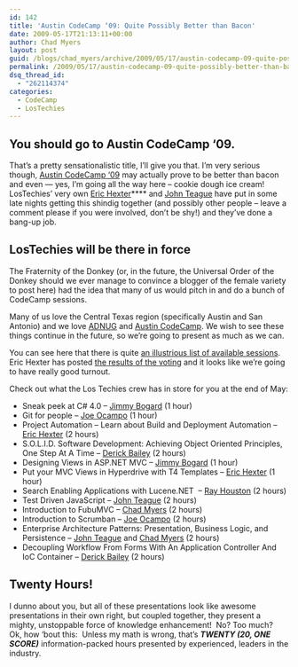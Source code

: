 ```yaml
---
id: 142
title: 'Austin CodeCamp ‘09: Quite Possibly Better than Bacon'
date: 2009-05-17T21:13:11+00:00
author: Chad Myers
layout: post
guid: /blogs/chad_myers/archive/2009/05/17/austin-codecamp-09-quite-possibly-better-than-bacon.aspx
permalink: /2009/05/17/austin-codecamp-09-quite-possibly-better-than-bacon/
dsq_thread_id:
  - "262114374"
categories:
  - CodeCamp
  - LosTechies
---
```

## You should go to Austin CodeCamp ‘09.

That’s a pretty sensationalistic title, I’ll give you that. I’m very serious though, [Austin CodeCamp ‘09](http://www.adnug.org/AustinCodeCamp09/) may actually prove to be better than bacon and even &#8212; yes, I’m going all the way here – cookie dough ice cream!&#160; LosTechies’ very own [Eric Hexter](http://hex.lostechies.com/)**** and [John Teague](http://johnteague.lostechies.com/) have put in some late nights getting this shindig together (and possibly other people – leave a comment please if you were involved, don’t be shy!) and they’ve done a bang-up job.

## LosTechies will be there in force

The Fraternity of the Donkey (or, in the future, the Universal Order of the Donkey should we ever manage to convince a blogger of the female variety to post here) had the idea that many of us would pitch in and do a bunch of CodeCamp sessions.

Many of us love the Central Texas region (specifically Austin and San Antonio) and we love [ADNUG](http://www.adnug.org/) and [Austin CodeCamp](http://www.adnug.org/AustinCodeCamp09/). We wish to see these things continue in the future, so we’re going to present as much as we can.&#160; 

You can see here that there is quite [an illustrious list of available sessions](http://www.adnug.org/AustinCodeCamp09/Proposal/List).&#160; Eric Hexter has posted [the results of the voting](http://www.lostechies.com/blogs/hex/archive/2009/05/16/austin-code-camp-sessions-voting-results.aspx) and it looks like we’re going to have really good turnout.

Check out what the Los Techies crew has in store for you at the end of May:

  * Sneak peek at C# 4.0 – [Jimmy Bogard](http://jimmybogard.lostechies.com/) (1 hour)
  * Git for people – [Joe Ocampo](http://agilejoe.lostechies.com/) (1 hour)
  * Project Automation – Learn about Build and Deployment Automation – [Eric Hexter](http://hex.lostechies.com/) (2 hours)
  * S.O.L.I.D. Software Development: Achieving Object Oriented Principles, One Step At A Time – [Derick Bailey](http://derickbailey.lostechies.com) (2 hours)
  * Designing Views in ASP.NET MVC – [Jimmy Bogard](http://jimmybogard.lostechies.com/) (1 hour)
  * Put your MVC Views in Hyperdrive with T4 Templates – [Eric Hexter](http://hex.lostechies.com/) (1 hour)
  * Search Enabling Applications with Lucene.NET&#160; &#8211; [Ray Houston](http://rhouston.lostechies.com) (2 hours)
  * Test Driven JavaScript – [John Teague](http://johnteague.lostechies.com/) (2 hours)
  * Introduction to FubuMVC – [Chad Myers](http://chadmyers.lostechies.com/) (2 hours)
  * Introduction to Scrumban – [Joe Ocampo](http://agilejoe.lostechies.com/) (2 hours)
  * Enterprise Architecture Patterns: Presentation, Business Logic, and Persistence – [John Teague](http://johnteague.lostechies.com/) and [Chad Myers](http://chadmyers.lostechies.com/) (2 hours)
  * Decoupling Workflow From Forms With An Application Controller And IoC Container – [Derick Bailey](http://derickbailey.lostechies.com) (2 hours)

## Twenty Hours!

I dunno about you, but all of these presentations look like awesome presentations in their own right, but coupled together, they present a mighty, unstoppable force of knowledge enhancement!&#160; No? Too much?&#160; Ok, how ‘bout this:&#160; Unless my math is wrong, that’s **_TWENTY (20, ONE SCORE)_** information-packed hours presented by experienced, leaders in the industry.